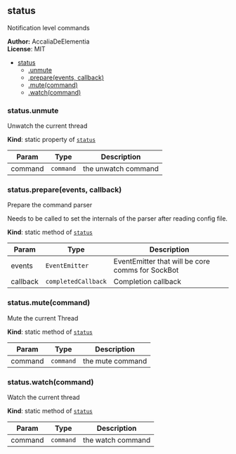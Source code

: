 <a name="module_status"></a>
## status
Notification level commands

**Author:** AccaliaDeElementia  
**License**: MIT  

* [status](#module_status)
    * [.unmute](#module_status.unmute)
    * [.prepare(events, callback)](#module_status.prepare)
    * [.mute(command)](#module_status.mute)
    * [.watch(command)](#module_status.watch)

<a name="module_status.unmute"></a>
### status.unmute
Unwatch the current thread

**Kind**: static property of <code>[status](#module_status)</code>  

| Param | Type | Description |
| --- | --- | --- |
| command | <code>command</code> | the unwatch command |

<a name="module_status.prepare"></a>
### status.prepare(events, callback)
Prepare the command parser

Needs to be called to set the internals of the parser after reading config file.

**Kind**: static method of <code>[status](#module_status)</code>  

| Param | Type | Description |
| --- | --- | --- |
| events | <code>EventEmitter</code> | EventEmitter that will be core comms for SockBot |
| callback | <code>completedCallback</code> | Completion callback |

<a name="module_status.mute"></a>
### status.mute(command)
Mute the current Thread

**Kind**: static method of <code>[status](#module_status)</code>  

| Param | Type | Description |
| --- | --- | --- |
| command | <code>command</code> | the mute command |

<a name="module_status.watch"></a>
### status.watch(command)
Watch the current thread

**Kind**: static method of <code>[status](#module_status)</code>  

| Param | Type | Description |
| --- | --- | --- |
| command | <code>command</code> | the watch command |

